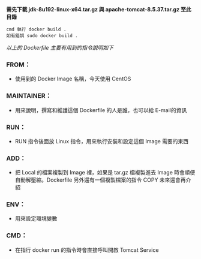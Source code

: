**需先下載 jdk-8u192-linux-x64.tar.gz 與 
apache-tomcat-8.5.37.tar.gz 至此目錄**
```
cmd 執行 docker build .
如有錯誤 sudo docker build .

```

*以上的 Dockerfile 主要有用到的指令說明如下*

### FROM： 
* 使用到的 Docker Image 名稱，今天使用 CentOS

### MAINTAINER： 
* 用來說明，撰寫和維護這個 Dockerfile 的人是誰，也可以給 E-mail的資訊

### RUN：
* RUN 指令後面放 Linux 指令，用來執行安裝和設定這個 Image 需要的東西

### ADD：
*  把 Local 的檔案複製到 Image 裡，如果是 tar.gz 檔複製進去 Image 時會順便自動解壓縮。Dockerfile 另外還有一個複製檔案的指令 COPY 未來還會再介紹

### ENV： 
* 用來設定環境變數

### CMD： 
* 在指行 docker run 的指令時會直接呼叫開啟 Tomcat Service


